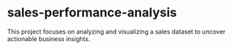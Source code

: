 # sales-performance-analysis
This project focuses on analyzing and visualizing a sales dataset to uncover actionable business insights.
